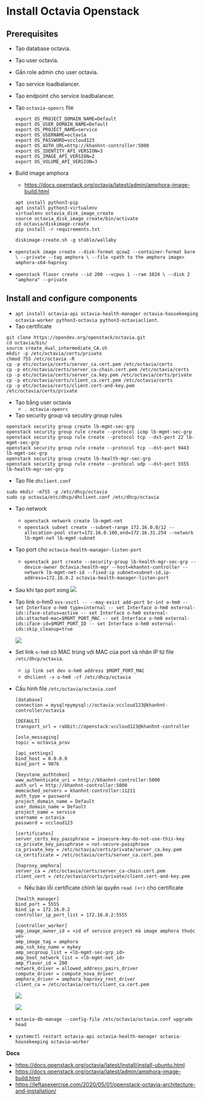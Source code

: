# Install Octavia Openstack
## Prerequisites
- Tạo database octavia.
- Tạo user octavia.
- Gắn role admin cho user octavia.
- Tạo service loadbalancer.
- Tạo endpoint cho service loadbalancer.
- Tạo `octavia-openrc` file

    ```
    export OS_PROJECT_DOMAIN_NAME=Default
    export OS_USER_DOMAIN_NAME=Default
    export OS_PROJECT_NAME=service
    export OS_USERNAME=octavia
    export OS_PASSWORD=vccloud123
    export OS_AUTH_URL=http://khanhnt-controller:5000
    export OS_IDENTITY_API_VERSION=3
    export OS_IMAGE_API_VERSION=2
    export OS_VOLUME_API_VERSION=3
    ```
- Build image amphora
    + https://docs.openstack.org/octavia/latest/admin/amphora-image-build.html
    ```
    apt install python3-pip
    apt install python3-virtualenv
    virtualenv octavia_disk_image_create
    source octavia_disk_image_create/bin/activate
    cd octavia/diskimage-create
    pip install -r requirements.txt

    diskimage-create.sh -g stable/wallaby
    ```
- `openstack image create --disk-format qcow2 --container-format bare \
  --private --tag amphora \
  --file <path to the amphora image> amphora-x64-haproxy`
- `openstack flavor create --id 200 --vcpus 1 --ram 1024 \
  --disk 2 "amphora" --private`

## Install and configure components
- `apt install octavia-api octavia-health-manager octavia-housekeeping octavia-worker python3-octavia python3-octaviaclient`.
- Tạo certificate
```
git clone https://opendev.org/openstack/octavia.git
cd octavia/bin/
source create_dual_intermediate_CA.sh
mkdir -p /etc/octavia/certs/private
chmod 755 /etc/octavia -R
cp -p etc/octavia/certs/server_ca.cert.pem /etc/octavia/certs
cp -p etc/octavia/certs/server_ca-chain.cert.pem /etc/octavia/certs
cp -p etc/octavia/certs/server_ca.key.pem /etc/octavia/certs/private
cp -p etc/octavia/certs/client_ca.cert.pem /etc/octavia/certs
cp -p etc/octavia/certs/client.cert-and-key.pem /etc/octavia/certs/private
```
- Tạo bằng user octavia
  + `. octavia-openrc`
- Tạo security group và secutiry group rules
```
openstack security group create lb-mgmt-sec-grp
openstack security group rule create --protocol icmp lb-mgmt-sec-grp
openstack security group rule create --protocol tcp --dst-port 22 lb-mgmt-sec-grp
openstack security group rule create --protocol tcp --dst-port 9443 lb-mgmt-sec-grp
openstack security group create lb-health-mgr-sec-grp
openstack security group rule create --protocol udp --dst-port 5555 lb-health-mgr-sec-grp
```

- Tạo file `dhclient.conf` 
```
sudo mkdir -m755 -p /etc/dhcp/octavia
sudo cp octavia/etc/dhcp/dhclient.conf /etc/dhcp/octavia
```
- Tạo network
  + `openstack network create lb-mgmt-net`
  + `openstack subnet create --subnet-range 172.16.0.0/12 --allocation-pool start=172.16.0.100,end=172.16.31.254 --network lb-mgmt-net lb-mgmt-subnet`
- Tạo port cho `octavia-health-manager-listen-port`
  + `openstack port create --security-group lb-health-mgr-sec-grp --device-owner Octavia:health-mgr --host=khanhnt-controller --network lb-mgmt-net-id --fixed-ip subnet=subnet-id,ip-address=172.16.0.2 octavia-health-manager-listen-port`
- Sau khi tạo port xong
![](https://i.ibb.co/84sR8nb/2021-12-17-11-01.png)

- Tạo link o-hm0
  `ovs-vsctl -- --may-exist add-port br-int o-hm0 -- set Interface o-hm0 type=internal -- set Interface o-hm0 external-ids:iface-status=active -- set Interface o-hm0 external-ids:attached-mac=$MGMT_PORT_MAC -- set Interface o-hm0 external-ids:iface-id=$MGMT_PORT_ID -- set Interface o-hm0 external-ids:skip_cleanup=true`
 
  ![](https://i.ibb.co/HnH71sc/2021-12-17-11-05.png)

- Set link `o-hm0` có MAC trùng với MAC của port và nhân IP từ file `/etc/dhcp/octavia`.
  + `ip link set dev o-hm0 address $MGMT_PORT_MAC`
  + `dhclient -v o-hm0 -cf /etc/dhcp/octavia`

- Cấu hình file `/etc/octavia/octavia.conf`
  ```
  [database]
  connection = mysql+pymysql://octavia:vccloud123@khanhnt-controller/octavia
  ```

  ```
  [DEFAULT]
  transport_url = rabbit://openstack:vccloud123@khanhnt-controller
  ```

  ```
  [oslo_messaging]
  topic = octavia_prov
  ```

  ```
  [api_settings]
  bind_host = 0.0.0.0
  bind_port = 9876
  ```

  ```
  [keystone_authtoken]
  www_authenticate_uri = http://khanhnt-controller:5000
  auth_url = http://khanhnt-controller:5000
  memcached_servers = khanhnt-controller:11211
  auth_type = password
  project_domain_name = Default
  user_domain_name = Default
  project_name = service
  username = octavia
  password = vccloud123
  ```

  ```
  [certificates]
  server_certs_key_passphrase = insecure-key-do-not-use-this-key
  ca_private_key_passphrase = not-secure-passphrase
  ca_private_key = /etc/octavia/certs/private/server_ca.key.pem
  ca_certificate = /etc/octavia/certs/server_ca.cert.pem
  ```

  ```
  [haproxy_amphora]
  server_ca = /etc/octavia/certs/server_ca-chain.cert.pem
  client_cert = /etc/octavia/certs/private/client.cert-and-key.pem
  ```
  
  - Nếu báo lỗi certificate chỉnh lại quyền `read (+r)` cho certificate

  ```
  [health_manager]
  bind_port = 5555
  bind_ip = 172.16.0.2
  controller_ip_port_list = 172.16.0.2:5555
  ```

  ```
  [controller_worker]
  amp_image_owner_id = <id of service project mà image amphora thuộc về>
  amp_image_tag = amphora
  amp_ssh_key_name = mykey
  amp_secgroup_list = <lb-mgmt-sec-grp_id>
  amp_boot_network_list = <lb-mgmt-net_id>
  amp_flavor_id = 200
  network_driver = allowed_address_pairs_driver
  compute_driver = compute_nova_driver
  amphora_driver = amphora_haproxy_rest_driver
  client_ca = /etc/octavia/certs/client_ca.cert.pem
  ```
  ![](https://i.ibb.co/KNXm8kd/2021-12-17-11-17.png)

  ![](https://i.ibb.co/P9V3qcr/2021-12-17-11-18.png)

- `octavia-db-manage --config-file /etc/octavia/octavia.conf upgrade head`

- `systemctl restart octavia-api octavia-health-manager octavia-housekeeping octavia-worker`

__Docs__
- https://docs.openstack.org/octavia/latest/install/install-ubuntu.html
- https://docs.openstack.org/octavia/latest/admin/amphora-image-build.html
- https://leftasexercise.com/2020/05/01/openstack-octavia-architecture-and-installation/